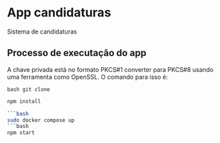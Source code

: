 # App candidaturas

Sistema de candidaturas

## Processo de executação do app 

A chave privada está no formato PKCS#1 converter para PKCS#8 usando uma ferramenta como OpenSSL. O comando para isso é:

```bash git clone ```

```bash
npm install

```bash
sudo docker compose up
```bash
npm start

